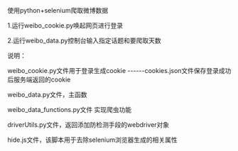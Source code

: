 使用python+selenium爬取微博数据

1.运行weibo_cookie.py唤起网页进行登录

2.运行weibo_data.py控制台输入指定话题和要爬取天数

说明：

weibo_cookie.py文件用于登录生成cookie
------cookies.json文件保存登录成功后服务端返回的cookie

weibo_data.py文件，主函数

weibo_data_functions.py文件  实现爬虫功能

driverUtils.py文件，返回添加防检测手段的webdriver对象

hide.js文件，该脚本用于去除selenium浏览器生成的相关属性

